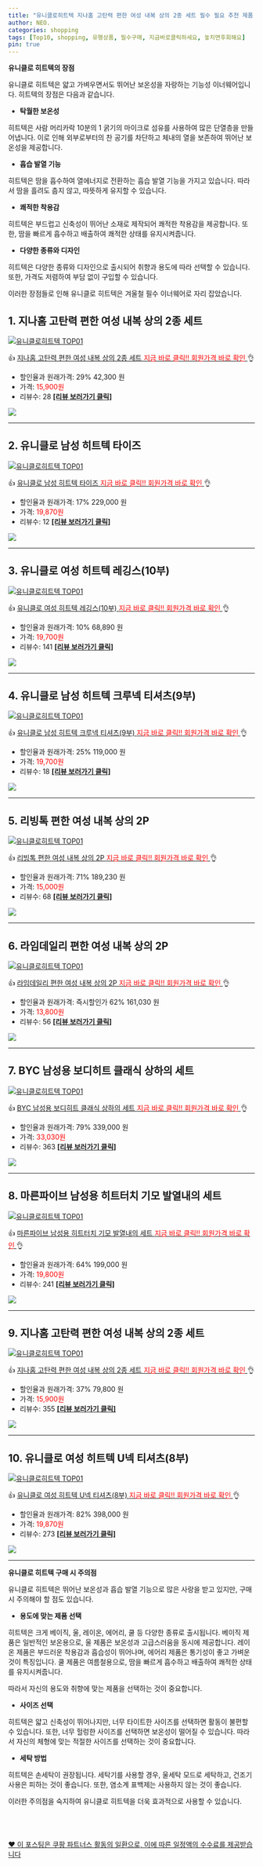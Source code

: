 ```yaml
---
title: "유니클로히트텍 지나홈 고탄력 편한 여성 내복 상의 2종 세트 필수 필요 추천 제품 비교 최저 가격 비교 장점 구매 후기 구매평"
author: NEO.
categories: shopping
tags: [Top10, shopping, 유행상품, 필수구매, 지금바로클릭하세요, 놓치면후회해요]
pin: true
---
```

**유니클로 히트텍의 장점**

유니클로 히트텍은 얇고 가벼우면서도 뛰어난 보온성을 자랑하는 기능성 이너웨어입니다. 히트텍의 장점은 다음과 같습니다.

* **탁월한 보온성**

히트텍은 사람 머리카락 10분의 1 굵기의 마이크로 섬유를 사용하여 많은 단열층을 만들어냅니다. 이로 인해 외부로부터의 찬 공기를 차단하고 체내의 열을 보존하여 뛰어난 보온성을 제공합니다.

* **흡습 발열 기능**

히트텍은 땀을 흡수하여 열에너지로 전환하는 흡습 발열 기능을 가지고 있습니다. 따라서 땀을 흘려도 춥지 않고, 따뜻하게 유지할 수 있습니다.

* **쾌적한 착용감**

히트텍은 부드럽고 신축성이 뛰어난 소재로 제작되어 쾌적한 착용감을 제공합니다. 또한, 땀을 빠르게 흡수하고 배출하여 쾌적한 상태를 유지시켜줍니다.

* **다양한 종류와 디자인**

히트텍은 다양한 종류와 디자인으로 출시되어 취향과 용도에 따라 선택할 수 있습니다. 또한, 가격도 저렴하여 부담 없이 구입할 수 있습니다.

이러한 장점들로 인해 유니클로 히트텍은 겨울철 필수 이너웨어로 자리 잡았습니다.

   

## 1. 지나홈 고탄력 편한 여성 내복 상의 2종 세트

[![유니클로히트텍 TOP01](https://thumbnail7.coupangcdn.com/thumbnails/remote/490x490ex/image/vendor_inventory/0c09/4bac814741800eb5dbf97afd7a937c567802851a0830333a0fa35ef183cb.jpg)](https://link.coupang.com/re/AFFSDP?lptag=AF3617701&subid=GithubCoopas&pageKey=6865168761&traceid=V0-153&itemId=16406839135&vendorItemId=83607959357)


👍 [지나홈 고탄력 편한 여성 내복 상의 2종 세트 <font color=red> 지금 바로 클릭!! 회원가격 바로 확인 </font> ](https://link.coupang.com/re/AFFSDP?lptag=AF3617701&subid=GithubCoopas&pageKey=6865168761&traceid=V0-153&itemId=16406839135&vendorItemId=83607959357) 👌 


- 할인율과 원래가격: 29%  42,300   원
- 가격: <span style='color:red'>15,900원</span>
- 리뷰수: 28  [**[리뷰 보러가기 클릭]**](https://link.coupang.com/re/AFFSDP?lptag=AF3617701&subid=GithubCoopas&pageKey=6865168761&traceid=V0-153&itemId=16406839135&vendorItemId=83607959357)

[![](/discount_price.png)](https://link.coupang.com/re/AFFSDP?lptag=AF3617701&subid=GithubCoopas&pageKey=6865168761&traceid=V0-153&itemId=16406839135&vendorItemId=83607959357)

---


   

## 2. 유니클로 남성 히트텍 타이즈

[![유니클로히트텍 TOP01](https://thumbnail7.coupangcdn.com/thumbnails/remote/490x490ex/image/vendor_inventory/f449/85e0c68c11b301c4f83a92d3bcd4f2fd6beb3856cb17e6ed53087683b1ec.jpg)](https://link.coupang.com/re/AFFSDP?lptag=AF3617701&subid=GithubCoopas&pageKey=6057114657&traceid=V0-153&itemId=11123075570&vendorItemId=87751645563)


👍 [유니클로 남성 히트텍 타이즈 <font color=red> 지금 바로 클릭!! 회원가격 바로 확인 </font> ](https://link.coupang.com/re/AFFSDP?lptag=AF3617701&subid=GithubCoopas&pageKey=6057114657&traceid=V0-153&itemId=11123075570&vendorItemId=87751645563) 👌 


- 할인율과 원래가격: 17%  229,000   원
- 가격: <span style='color:red'>19,870원</span>
- 리뷰수: 12  [**[리뷰 보러가기 클릭]**](https://link.coupang.com/re/AFFSDP?lptag=AF3617701&subid=GithubCoopas&pageKey=6057114657&traceid=V0-153&itemId=11123075570&vendorItemId=87751645563)

[![](/discount_price.png)](https://link.coupang.com/re/AFFSDP?lptag=AF3617701&subid=GithubCoopas&pageKey=6057114657&traceid=V0-153&itemId=11123075570&vendorItemId=87751645563)

---


   

## 3. 유니클로 여성 히트텍 레깅스(10부)

[![유니클로히트텍 TOP01](https://thumbnail6.coupangcdn.com/thumbnails/remote/490x490ex/image/vendor_inventory/39a1/3cccc68551cbb4e6487b244516ad901cd23c14734399aeca4bd51d370ad5.jpg)](https://link.coupang.com/re/AFFSDP?lptag=AF3617701&subid=GithubCoopas&pageKey=6103785181&traceid=V0-153&itemId=11455710957&vendorItemId=87751597039)


👍 [유니클로 여성 히트텍 레깅스(10부) <font color=red> 지금 바로 클릭!! 회원가격 바로 확인 </font> ](https://link.coupang.com/re/AFFSDP?lptag=AF3617701&subid=GithubCoopas&pageKey=6103785181&traceid=V0-153&itemId=11455710957&vendorItemId=87751597039) 👌 


- 할인율과 원래가격: 10%  68,890   원
- 가격: <span style='color:red'>19,700원</span>
- 리뷰수: 141  [**[리뷰 보러가기 클릭]**](https://link.coupang.com/re/AFFSDP?lptag=AF3617701&subid=GithubCoopas&pageKey=6103785181&traceid=V0-153&itemId=11455710957&vendorItemId=87751597039)

[![](/discount_price.png)](https://link.coupang.com/re/AFFSDP?lptag=AF3617701&subid=GithubCoopas&pageKey=6103785181&traceid=V0-153&itemId=11455710957&vendorItemId=87751597039)

---


   

## 4. 유니클로 남성 히트텍 크루넥 티셔츠(9부)

[![유니클로히트텍 TOP01](https://thumbnail9.coupangcdn.com/thumbnails/remote/490x490ex/image/vendor_inventory/3182/188fe228388501a2f91b2641ef0c86ed18b6d826db78bbc81b534992e5f6.jpg)](https://link.coupang.com/re/AFFSDP?lptag=AF3617701&subid=GithubCoopas&pageKey=6057026675&traceid=V0-153&itemId=11122649509&vendorItemId=87834065818)


👍 [유니클로 남성 히트텍 크루넥 티셔츠(9부) <font color=red> 지금 바로 클릭!! 회원가격 바로 확인 </font> ](https://link.coupang.com/re/AFFSDP?lptag=AF3617701&subid=GithubCoopas&pageKey=6057026675&traceid=V0-153&itemId=11122649509&vendorItemId=87834065818) 👌 


- 할인율과 원래가격: 25%  119,000   원
- 가격: <span style='color:red'>19,700원</span>
- 리뷰수: 18  [**[리뷰 보러가기 클릭]**](https://link.coupang.com/re/AFFSDP?lptag=AF3617701&subid=GithubCoopas&pageKey=6057026675&traceid=V0-153&itemId=11122649509&vendorItemId=87834065818)

[![](/discount_price.png)](https://link.coupang.com/re/AFFSDP?lptag=AF3617701&subid=GithubCoopas&pageKey=6057026675&traceid=V0-153&itemId=11122649509&vendorItemId=87834065818)

---


   

## 5. 리빙톡 편한 여성 내복 상의 2P

[![유니클로히트텍 TOP01](https://thumbnail10.coupangcdn.com/thumbnails/remote/490x490ex/image/vendor_inventory/4544/715a7cb2a544bbcadf5ceae84dc328ef1b0f69469a07ac15d1cb5e2d3152.jpg)](https://link.coupang.com/re/AFFSDP?lptag=AF3617701&subid=GithubCoopas&pageKey=6919841354&traceid=V0-153&itemId=16705942195&vendorItemId=83899179455)


👍 [리빙톡 편한 여성 내복 상의 2P <font color=red> 지금 바로 클릭!! 회원가격 바로 확인 </font> ](https://link.coupang.com/re/AFFSDP?lptag=AF3617701&subid=GithubCoopas&pageKey=6919841354&traceid=V0-153&itemId=16705942195&vendorItemId=83899179455) 👌 


- 할인율과 원래가격: 71%  189,230   원
- 가격: <span style='color:red'>15,000원</span>
- 리뷰수: 68  [**[리뷰 보러가기 클릭]**](https://link.coupang.com/re/AFFSDP?lptag=AF3617701&subid=GithubCoopas&pageKey=6919841354&traceid=V0-153&itemId=16705942195&vendorItemId=83899179455)

[![](/discount_price.png)](https://link.coupang.com/re/AFFSDP?lptag=AF3617701&subid=GithubCoopas&pageKey=6919841354&traceid=V0-153&itemId=16705942195&vendorItemId=83899179455)

---


   

## 6. 라임데일리 편한 여성 내복 상의 2P

[![유니클로히트텍 TOP01](https://thumbnail9.coupangcdn.com/thumbnails/remote/490x490ex/image/vendor_inventory/47a9/0cc5288a8ca44774bd4af88b57d939ca73646ece8a2ffa3e5466b40680df.jpg)](https://link.coupang.com/re/AFFSDP?lptag=AF3617701&subid=GithubCoopas&pageKey=7721073489&traceid=V0-153&itemId=20722140675&vendorItemId=87792955459)


👍 [라임데일리 편한 여성 내복 상의 2P <font color=red> 지금 바로 클릭!! 회원가격 바로 확인 </font> ](https://link.coupang.com/re/AFFSDP?lptag=AF3617701&subid=GithubCoopas&pageKey=7721073489&traceid=V0-153&itemId=20722140675&vendorItemId=87792955459) 👌 


- 할인율과 원래가격: 즉시할인가 62%  161,030   원
- 가격: <span style='color:red'>13,800원</span>
- 리뷰수: 56  [**[리뷰 보러가기 클릭]**](https://link.coupang.com/re/AFFSDP?lptag=AF3617701&subid=GithubCoopas&pageKey=7721073489&traceid=V0-153&itemId=20722140675&vendorItemId=87792955459)

[![](/discount_price.png)](https://link.coupang.com/re/AFFSDP?lptag=AF3617701&subid=GithubCoopas&pageKey=7721073489&traceid=V0-153&itemId=20722140675&vendorItemId=87792955459)

---


   

## 7. BYC 남성용 보디히트 클래식 상하의 세트

[![유니클로히트텍 TOP01](https://thumbnail9.coupangcdn.com/thumbnails/remote/490x490ex/image/retail/images/212254593449205-8043ed82-5a1e-4cc7-a070-1b62fc6c7749.jpg)](https://link.coupang.com/re/AFFSDP?lptag=AF3617701&subid=GithubCoopas&pageKey=6577600913&traceid=V0-153&itemId=14788921659&vendorItemId=82028894649)


👍 [BYC 남성용 보디히트 클래식 상하의 세트 <font color=red> 지금 바로 클릭!! 회원가격 바로 확인 </font> ](https://link.coupang.com/re/AFFSDP?lptag=AF3617701&subid=GithubCoopas&pageKey=6577600913&traceid=V0-153&itemId=14788921659&vendorItemId=82028894649) 👌 


- 할인율과 원래가격: 79%  339,000   원
- 가격: <span style='color:red'>33,030원</span>
- 리뷰수: 363  [**[리뷰 보러가기 클릭]**](https://link.coupang.com/re/AFFSDP?lptag=AF3617701&subid=GithubCoopas&pageKey=6577600913&traceid=V0-153&itemId=14788921659&vendorItemId=82028894649)

[![](/discount_price.png)](https://link.coupang.com/re/AFFSDP?lptag=AF3617701&subid=GithubCoopas&pageKey=6577600913&traceid=V0-153&itemId=14788921659&vendorItemId=82028894649)

---


   

## 8. 마른파이브 남성용 히트터치 기모 발열내의 세트

[![유니클로히트텍 TOP01](https://thumbnail8.coupangcdn.com/thumbnails/remote/490x490ex/image/retail/images/62090543325016-6ce30069-d3b7-463b-b7ba-d56faf94ec3c.jpg)](https://link.coupang.com/re/AFFSDP?lptag=AF3617701&subid=GithubCoopas&pageKey=161859966&traceid=V0-153&itemId=464915651&vendorItemId=5447648640)


👍 [마른파이브 남성용 히트터치 기모 발열내의 세트 <font color=red> 지금 바로 클릭!! 회원가격 바로 확인 </font> ](https://link.coupang.com/re/AFFSDP?lptag=AF3617701&subid=GithubCoopas&pageKey=161859966&traceid=V0-153&itemId=464915651&vendorItemId=5447648640) 👌 


- 할인율과 원래가격: 64%  199,000   원
- 가격: <span style='color:red'>19,800원</span>
- 리뷰수: 241  [**[리뷰 보러가기 클릭]**](https://link.coupang.com/re/AFFSDP?lptag=AF3617701&subid=GithubCoopas&pageKey=161859966&traceid=V0-153&itemId=464915651&vendorItemId=5447648640)

[![](/discount_price.png)](https://link.coupang.com/re/AFFSDP?lptag=AF3617701&subid=GithubCoopas&pageKey=161859966&traceid=V0-153&itemId=464915651&vendorItemId=5447648640)

---


   

## 9. 지나홈 고탄력 편한 여성 내복 상의 2종 세트

[![유니클로히트텍 TOP01](https://thumbnail7.coupangcdn.com/thumbnails/remote/490x490ex/image/vendor_inventory/db75/49b7aa8ccfba3f709127fe402d1b055a908a0b78d8d0026a4078067b9af8.jpg)](https://link.coupang.com/re/AFFSDP?lptag=AF3617701&subid=GithubCoopas&pageKey=6865168761&traceid=V0-153&itemId=16406839140&vendorItemId=83607959370)


👍 [지나홈 고탄력 편한 여성 내복 상의 2종 세트 <font color=red> 지금 바로 클릭!! 회원가격 바로 확인 </font> ](https://link.coupang.com/re/AFFSDP?lptag=AF3617701&subid=GithubCoopas&pageKey=6865168761&traceid=V0-153&itemId=16406839140&vendorItemId=83607959370) 👌 


- 할인율과 원래가격: 37%  79,800   원
- 가격: <span style='color:red'>15,900원</span>
- 리뷰수: 355  [**[리뷰 보러가기 클릭]**](https://link.coupang.com/re/AFFSDP?lptag=AF3617701&subid=GithubCoopas&pageKey=6865168761&traceid=V0-153&itemId=16406839140&vendorItemId=83607959370)

[![](/discount_price.png)](https://link.coupang.com/re/AFFSDP?lptag=AF3617701&subid=GithubCoopas&pageKey=6865168761&traceid=V0-153&itemId=16406839140&vendorItemId=83607959370)

---


   

## 10. 유니클로 여성 히트텍 U넥 티셔츠(8부)

[![유니클로히트텍 TOP01](https://thumbnail10.coupangcdn.com/thumbnails/remote/490x490ex/image/vendor_inventory/ca08/8df0bad5a31de2429064f9bf454868b3a50c4e0373e3f76be88bee0a23e8.jpg)](https://link.coupang.com/re/AFFSDP?lptag=AF3617701&subid=GithubCoopas&pageKey=6099217601&traceid=V0-153&itemId=11418677910&vendorItemId=87751632412)


👍 [유니클로 여성 히트텍 U넥 티셔츠(8부) <font color=red> 지금 바로 클릭!! 회원가격 바로 확인 </font> ](https://link.coupang.com/re/AFFSDP?lptag=AF3617701&subid=GithubCoopas&pageKey=6099217601&traceid=V0-153&itemId=11418677910&vendorItemId=87751632412) 👌 


- 할인율과 원래가격: 82%  398,000   원
- 가격: <span style='color:red'>19,870원</span>
- 리뷰수: 273  [**[리뷰 보러가기 클릭]**](https://link.coupang.com/re/AFFSDP?lptag=AF3617701&subid=GithubCoopas&pageKey=6099217601&traceid=V0-153&itemId=11418677910&vendorItemId=87751632412)

[![](/discount_price.png)](https://link.coupang.com/re/AFFSDP?lptag=AF3617701&subid=GithubCoopas&pageKey=6099217601&traceid=V0-153&itemId=11418677910&vendorItemId=87751632412)

---
**유니클로 히트텍 구매 시 주의점**

유니클로 히트텍은 뛰어난 보온성과 흡습 발열 기능으로 많은 사랑을 받고 있지만, 구매 시 주의해야 할 점도 있습니다.

* **용도에 맞는 제품 선택**

히트텍은 크게 베이직, 울, 레이온, 에어리, 쿨 등 다양한 종류로 출시됩니다. 베이직 제품은 일반적인 보온용으로, 울 제품은 보온성과 고급스러움을 동시에 제공합니다. 레이온 제품은 부드러운 착용감과 흡습성이 뛰어나며, 에어리 제품은 통기성이 좋고 가벼운 것이 특징입니다. 쿨 제품은 여름철용으로, 땀을 빠르게 흡수하고 배출하여 쾌적한 상태를 유지시켜줍니다.

따라서 자신의 용도와 취향에 맞는 제품을 선택하는 것이 중요합니다.

* **사이즈 선택**

히트텍은 얇고 신축성이 뛰어나지만, 너무 타이트한 사이즈를 선택하면 활동이 불편할 수 있습니다. 또한, 너무 헐렁한 사이즈를 선택하면 보온성이 떨어질 수 있습니다. 따라서 자신의 체형에 맞는 적절한 사이즈를 선택하는 것이 중요합니다.

* **세탁 방법**

히트텍은 손세탁이 권장됩니다. 세탁기를 사용할 경우, 울세탁 모드로 세탁하고, 건조기 사용은 피하는 것이 좋습니다. 또한, 염소계 표백제는 사용하지 않는 것이 좋습니다.

이러한 주의점을 숙지하여 유니클로 히트텍을 더욱 효과적으로 사용할 수 있습니다.<br><br><br><br><br> [ ❤  이 포스팅은 쿠팡 파트너스 활동의 일환으로, 이에 따른 일정액의 수수료를 제공받습니다](https://link.coupang.com/a/bcEFyh)